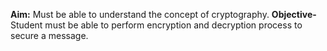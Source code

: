 <b>Aim:</b> Must be able to understand the concept of cryptography.
<b>Objective-</b>Student must be able to perform encryption and decryption process to secure a message.

